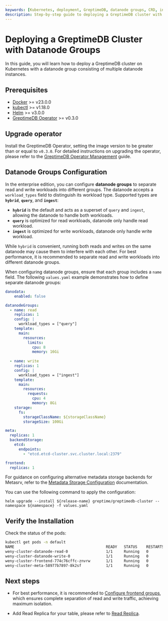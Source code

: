 ```yaml
---
keywords: [Kubernetes, deployment, GreptimeDB, datanode groups, CRD, installation, verification]
description: Step-by-step guide to deploying a GreptimeDB cluster with datanode groups on Kubernetes, including prerequisites, configuration, installation, and verification.
---
```


# Deploying a GreptimeDB Cluster with Datanode Groups

In this guide, you will learn how to deploy a GreptimeDB cluster on Kubernetes with a datanode group consisting of multiple datanode instances.

## Prerequisites

- [Docker](https://docs.docker.com/get-started/get-docker/) >= v23.0.0
- [kubectl](https://kubernetes.io/docs/tasks/tools/install-kubectl/) >= v1.18.0
- [Helm](https://helm.sh/docs/intro/install/) >= v3.0.0
- [GreptimeDB Operator](https://github.com/GrepTimeTeam/greptimedb-operator) >= v0.3.0

## Upgrade operator

Install the GreptimeDB Operator, setting the image version to be greater than or equal to `v0.3.0`.
For detailed instructions on upgrading the operator, please refer to the [GreptimeDB Operator Management](/user-guide/deployments-administration/deploy-on-kubernetes/greptimedb-operator-management.md#upgrade) guide.

## Datanode Groups Configuration

In the enterprise edition, you can configure **datanode groups** to separate read and write workloads into different groups.
The datanode accepts a `workload_types` field to distinguish its workload type. Supported types are **`hybrid`**, **`query`**, and **`ingest`**:

* **`hybrid`** is the default and acts as a superset of `query` and `ingest`, allowing the datanode to handle both workloads.
* **`query`** is optimized for read workloads, datanode only handle read workload.
* **`ingest`** is optimized for write workloads, datanode only handle write workload.

While `hybrid` is convenient, running both reads and writes on the same datanode may cause them to interfere with each other. For best performance, it is recommended to separate read and write workloads into different datanode groups.

When configuring datanode groups, ensure that each group includes a `name` field. The following `values.yaml` example demonstrates how to define separate datanode groups:

```yaml
danodata:
    enabled: false

datanodeGroups:
  - name: read
    replicas: 1
    config: |
      workload_types = ["query"]
    template:
      main:
        resources:
          limits:
            cpu: 8
            memory: 16Gi
    
  - name: write
    replicas: 1
    config: |
      workload_types = ["ingest"]
    template:
      main:
        resources:
          requests:
            cpu: 4
            memory: 8Gi
    storage:
      fs:
        storageClassName: ${storageClassName}
        storageSize: 100Gi

meta:
  replicas: 1
  backendStorage:
    etcd:
      endpoints:
        - "etcd.etcd-cluster.svc.cluster.local:2379"

frontend:
  replicas: 1
```

For guidance on configuring alternative metadata storage backends for Metasrv, refer to the [Metadata Storage Configuration](/user-guide/deployments-administration/manage-metadata/configuration.md) documentation.

You can use the following command to apply the configuration:
```
helm upgrade --install ${release-name} greptime/greptimedb-cluster --namespace ${namespace} -f values.yaml
```

## Verify the Installation

Check the status of the pods:

```bash
kubectl get pods -n default
NAME                                         READY   STATUS    RESTARTS   AGE
weny-cluster-datanode-read-0                 1/1     Running   0          30s
weny-cluster-datanode-write-0                1/1     Running   0          30s
weny-cluster-frontend-774c76cffc-znvrw       1/1     Running   0          30s
weny-cluster-meta-58977b7897-8k2sf           1/1     Running   0          90s
```

## Next steps

- For best performance, it is recommended to [Configure frontend groups](/user-guide/deployments-administration/deploy-on-kubernetes/configure-frontend-groups.md), which ensures complete separation of read and write traffic, achieving maximum isolation. 

- Add Read Replica for your table, please refer to [Read Replica](/enterprise/read-replica.md).